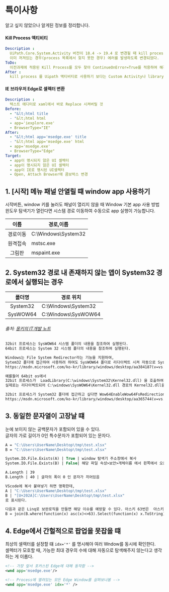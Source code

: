 # 특이사항
알고 싶지 않았으나 알게된 정보를 정리합니다.   

#### Kill Process 액티비티
```yaml
Description : 
  UiPath.Core.System.Activity 버전이 18.4 -> 19.4 로 변경될 때 kill process의 대상이
  이미 꺼져있는 경우(process 목록에서 찾지 못한 경우) 에러를 발생하도록 변경되었다.
ToDo:
  이전과제에 적용된 Kill Process를 모두 찾아 ContinueOnError=True를 적용하여 해결
After : 
  kill process 를 Uipath 액티비티로 사용하기 보다는 Custom Activity나 library를 만들어 사용하는 게 좋을 것
```

#### IE 브라우저 Edge로 셀렉터 변환 
```yaml
Description : 
  텍스트 에디터로 xaml에서 바로 Replace 시켜버릴 것
Before:
  - "&lt;html title
  - "&lt;html html
  - app='iexplore.exe'
  - BrowserType="IE"
After:
  - "&lt;html app='msedge.exe' title
  - "&lt;html app='msedge.exe' html
  - app='msedge.exe'
  - BrowserType="Edge"
Target:
  - app이 명시되지 않은 UI 셀렉터
  - app이 명시되지 않은 UI 셀렉터
  - app이 IE로 명시된 UI셀렉터
  - Open, Attach Browser에 콤보박스 변경
```


## 1. [시작] 메뉴 패널 안열릴 떄 window app 사용하기
시작버튼, window 키를 눌러도 패널이 열리지 않을 때 Window 기본 app 사용 방법  
윈도우 탐색기가 열린다면 시스템 경로 이동하여 수동으로 app 실행이 가능합니다.  

| 이름 | 경로,이름 | 
|:---:|---|
경로이동 | C:\Windows\System32
원격접속 | mstsc.exe
그림판 | mspaint.exe

## 2. System32 경로 내 존재하지 않는 앱이 System32 경로에서 실행되는 경우
| 폴더명 | 경로 위치 | 
|:---:|---|
System32 | C:\Windows\System32
SysWOW64 | C:\Windows\SysWOW64

###### 출처: [몽키의 IT개발 노트](https://pung77.tistory.com/23) 
```txt
32bit 프로세스는 SysWOW64 시스템 폴더의 내용을 참조하여 실행된다.
64bit 프로세스는 System 32 시스템 폴더의 내용을 참조하여 실행된다.

Windows는 File System Redirector라는 기능을 지원하여,   
Sytem32 폴더에 접근하여 사용하려 하여도 SysWOW64 폴더로 리다이렉트 시켜 자동으로 SysWOW64 폴더의 내용을 참조한다.   
https://msdn.microsoft.com/ko-kr/library/windows/desktop/aa384187(v=vs.85).aspx   

예를들어 64bit os에서 
32bit 프로세스가  LoadLibrary(C:\windows\System32\Kernel32.dll) 을 호출하여 Kernel32.dll을 로딩하려 하여도 
실제로는 리다이렉트되어 C:\windows\SysWOW64\Kernel32.dll 경로의 Kernel32.dll을 참조한다.

32bit 프로세스가 System32 폴더에 접근하고 싶다면 Wow64EnableWow64FsRedirection API를 사용해 리다이렉트 기능을 끄고 강제로 접근하면된다.  
https://msdn.microsoft.com/ko-kr/library/windows/desktop/aa365744(v=vs.85).aspx
```


## 3. 동일한 문자열이 고장날 떄
눈에 보이지 않는 공백문자가 포함되어 있을 수 있다.  
글자의 가로 길이가 0인 특수문자가 포함되어 있는 문자다.  

```vb
A = "C:\Users\UserName\Desktop\tmp\test.xlsx"
B = "‪C:\Users\UserName\Desktop\tmp\test.xlsx"

System.IO.File.Exists(A) | True | window 탐색기 주소창에서 복사
System.IO.File.Exists(B) | False| 해당 파일 속성>보안>개체이름 에서 왼쪽에서 오른쪽으로 드레그하여 복사

A.Length | 39
B.Length | 40 | 글자의 폭이 0 인 문자가 끼어있음

VScode에 복사 붙여넣기 하면 명확한데,
A | "C:\Users\UserName\Desktop\tmp\test.xlsx"
B | "[U+202A]C:\Users\UserName\Desktop\tmp\test.xlsx"
로 표시된다. 

다음과 같은 Linq로 보완로직을 만들면 해당 이슈를 예방할 수 있다. 아스키 63번은  아스키 코드에 등록되지 않은 ? 문자이다. 
B = join(B.where(function(x) asc(x)<>63).Select(function(x) x.ToString).ToArray,"")
```


## 4. Edge에서 간헐적으로 팝업을 못잡을 떄
최상의 셀렉터를 설정할 떄 ``` idx='*' ``` 를 명시해야 여러 Wndow를 동시에 확인한다.   
셀렉터가 모호할 때, 가능한 최대 경우의 수에 대해 자동으로 탐색해주지 않는다고 생각하는 게 이롭다.   

```xml
<!-- 가장 앞서 포커스된 Edge에 대해 동작함 -->
<wnd app='msedge.exe'/>

<!-- Process에 열려있는 모든 Edge Window를 살펴보나봄 -->
<wnd app='msedge.exe' idx='*' />
```
